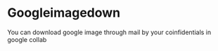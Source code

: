 # Googleimagedown
You can download google image through mail by your coinfidentials in google collab
